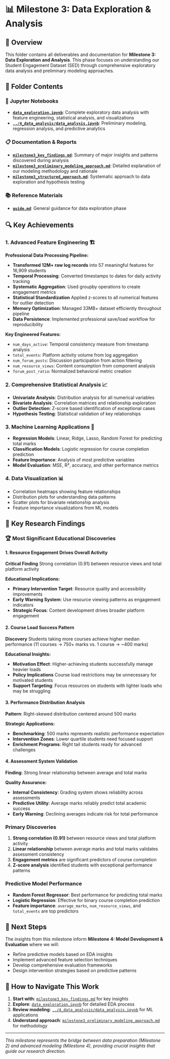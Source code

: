 # 📊 Milestone 3: Data Exploration & Analysis

## 🎯 Overview

This folder contains all deliverables and documentation for **Milestone 3: Data
Exploration and Analysis**. This phase focuses on understanding our Student
Engagement Dataset (SED) through comprehensive exploratory data analysis and
preliminary modeling approaches.

## 📁 Folder Contents

### 📓 Jupyter Notebooks

- **[`data_exploration.ipynb`](data_exploration.ipynb)**: Complete exploratory
  data analysis with feature engineering, statistical analysis, and
  visualizations
- **[`../4_data_analysis/data_analysis.ipynb`](../4_data_analysis/data_analysis.ipynb)**:
  Preliminary modeling, regression analysis, and predictive analytics

### 📋 Documentation & Reports

- **[`milestone3_key_findings.md`](milestone3_key_findings.md)**: Summary of
  major insights and patterns discovered during analysis
- **[`milestone3_preliminary_modeling_approach.md`](milestone3_preliminary_modeling_approach.md)**:
  Detailed explanation of our modeling methodology and rationale
- **[`milestone3_structured_approach.md`](milestone3_structured_approach.md)**:
  Systematic approach to data exploration and hypothesis testing

### 📚 Reference Materials

- **[`guide.md`](guide.md)**: General guidance for data exploration phase

## 🔍 Key Achievements

### 1. **Advanced Feature Engineering** 🏗️

**Professional Data Processing Pipeline:**

- **Transformed 12M+ raw log records** into 57 meaningful features for 16,909 students
- **Temporal Processing**: Converted timestamps to dates for daily activity tracking
- **Systematic Aggregation**: Used groupby operations to create engagement metrics
- **Statistical Standardization**
Applied z-scores to all numerical features for outlier detection
- **Memory Optimization**: Managed 33MB+ dataset efficiently throughout pipeline
- **Data Persistence**: Implemented professional save/load workflow for reproducibility

**Key Engineered Features:**

- `num_days_active`: Temporal consistency measure from timestamp analysis
- `total_events`: Platform activity volume from log aggregation  
- `num_forum_posts`: Discussion participation from action filtering
- `num_resource_views`: Content consumption from component analysis
- `forum_post_ratio`: Normalized behavioral metric creation

### 2. **Comprehensive Statistical Analysis** 📈

- **Univariate Analysis**: Distribution analysis for all numerical variables
- **Bivariate Analysis**: Correlation matrices and relationship exploration
- **Outlier Detection**: Z-score based identification of exceptional cases
- **Hypothesis Testing**: Statistical validation of key relationships

### 3. **Machine Learning Applications** 🤖

- **Regression Models**: Linear, Ridge, Lasso, Random Forest for predicting
  total marks
- **Classification Models**: Logistic regression for course completion
  prediction
- **Feature Importance**: Analysis of most predictive variables
- **Model Evaluation**: MSE, R², accuracy, and other performance metrics

### 4. **Data Visualization** 📊

- Correlation heatmaps showing feature relationships
- Distribution plots for understanding data patterns
- Scatter plots for bivariate relationship analysis
- Feature importance visualizations from ML models

## 🎯 Key Research Findings

### 🏆 **Most Significant Educational Discoveries**

#### **1. Resource Engagement Drives Overall Activity**

**Critical Finding**
Strong correlation (0.91) between resource views and total platform activity

**Educational Implications:**

- **Primary Intervention Target**: Resource quality and accessibility improvements
- **Early Warning System**: Use resource viewing patterns as engagement indicators
- **Strategic Focus**: Content development drives broader platform engagement

#### **2. Course Load Success Pattern**

**Discovery**
Students taking more courses achieve higher median performance
(11 courses → 750+ marks vs. 1 course → ~400 marks)

**Educational Insights:**

- **Motivation Effect**: Higher-achieving students successfully manage heavier loads
- **Policy Implications**
Course load restrictions may be unnecessary for motivated students
- **Support Targeting**: Focus resources on students with lighter
loads who may be struggling

#### **3. Performance Distribution Analysis**

**Pattern**: Right-skewed distribution centered around 500 marks

**Strategic Applications:**

- **Benchmarking**: 500 marks represents realistic performance expectation
- **Intervention Zones**: Lower quartile students need focused support
- **Enrichment Programs**: Right tail students ready for advanced challenges

#### **4. Assessment System Validation**

**Finding**: Strong linear relationship between average and total marks

**Quality Assurance:**

- **Internal Consistency**: Grading system shows reliability across assessments
- **Predictive Utility**: Average marks reliably predict total academic success
- **Early Warning**: Declining averages indicate risk for total performance

### Primary Discoveries

1. **Strong correlation (0.91)** between resource views and total platform
   activity
2. **Linear relationship** between average marks and total marks validates
   assessment consistency
3. **Engagement metrics** are significant predictors of course completion
4. **Z-score analysis** identified students with exceptional performance
   patterns

### Predictive Model Performance

- **Random Forest Regressor**: Best performance for predicting total marks
- **Logistic Regression**: Effective for binary course completion prediction
- **Feature importance**: `average_marks`, `num_resource_views`, and
  `total_events` are top predictors

## 🚀 Next Steps

The insights from this milestone inform **Milestone 4: Model Development &
Evaluation** where we will:

- Refine predictive models based on EDA insights
- Implement advanced feature selection techniques
- Develop comprehensive evaluation frameworks
- Design intervention strategies based on predictive patterns

## 📖 How to Navigate This Work

1. **Start with**: [`milestone3_key_findings.md`](milestone3_key_findings.md)
   for key insights
2. **Explore**: [`data_exploration.ipynb`](data_exploration.ipynb) for detailed
   EDA process
3. **Review modeling**: [`../4_data_analysis/data_analysis.ipynb`](../4_data_analysis/data_analysis.ipynb)
   for ML applications
4. **Understand approach**: [`milestone3_preliminary_modeling_approach.md`](milestone3_preliminary_modeling_approach.md)
   for methodology

---

*This milestone represents the bridge between data preparation (Milestone 2) and
advanced modeling (Milestone 4), providing crucial insights that guide our
research direction.*

